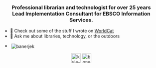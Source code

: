 <h3 align="center">Professional librarian and technologist for over 25 years<br />Lead Implementation Consultant for EBSCO Information Services. </h3>

- 📝 Check out some of the stuff I wrote on <a href="https://www.worldcat.org/search?q=banerjee%2Ckyle&dblist=638&fq=ap%3A%22banerjee+kyle%22&qt=facet_ap%3A">WorldCat</a><br />
- 💬 Ask me about libraries, technology, or the outdoors
- <p>&nbsp;<img align="center" src="https://github-readme-stats.vercel.app/api?username=banerjek&show_icons=true" alt="banerjek" /></p>

 <p align="center">
<a href="https://linkedin.com/in/https://www.linkedin.com/in/kyle-banerjee/" target="blank"><img align="center" src="https://cdn.jsdelivr.net/npm/simple-icons@3.0.1/icons/linkedin.svg" alt="kyle-banerjee" height="30" width="30" /></a>
<a href="https://stackoverflow.com/users/493144/kyle-banerjee" target="blank"><img align="center" src="https://cdn.jsdelivr.net/npm/simple-icons@3.0.1/icons/stackoverflow.svg" alt="banerjek" height="30" width="30" /></a>
</p>
<!--
**banerjek/banerjek** is a ✨ _special_ ✨ repository because its `README.md` (this file) appears on your GitHub profile.

Here are some ideas to get you started:

- 🔭 I’m currently working on ...
- 🌱 I’m currently learning ...
- 👯 I’m looking to collaborate on ...
- 🤔 I’m looking for help with ...
- 💬 Ask me about ...
- 📫 How to reach me: ...
- 😄 Pronouns: ...
 ...
-->
